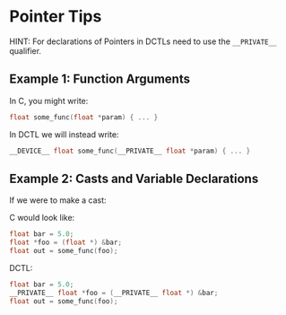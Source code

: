 # Pointer Tips
HINT: For declarations of Pointers in DCTLs need to use the `__PRIVATE__` qualifier.

## Example 1: Function Arguments
In C, you might write:
```c
float some_func(float *param) { ... }
```

In DCTL we will instead write:
```c
__DEVICE__ float some_func(__PRIVATE__ float *param) { ... }
```


## Example 2: Casts and Variable Declarations
If we were to make a cast:

C would look like:
```c
float bar = 5.0;
float *foo = (float *) &bar;
float out = some_func(foo);
```

DCTL:
```c
float bar = 5.0;
__PRIVATE__ float *foo = (__PRIVATE__ float *) &bar;
float out = some_func(foo);
```
